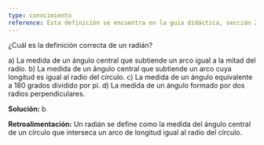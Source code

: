 ```yaml
---
type: conocimiento
reference: Esta definición se encuentra en la guía didáctica, sección 2.1.1.
---
```

¿Cuál es la definición correcta de un radián?

a) La medida de un ángulo central que subtiende un arco igual a la mitad del radio.
b) La medida de un ángulo central que subtiende un arco cuya longitud es igual al radio del círculo.
c) La medida de un ángulo equivalente a 180 grados dividido por pi.
d) La medida de un ángulo formado por dos radios perpendiculares.

**Solución:** b

**Retroalimentación:** Un radián se define como la medida del ángulo central de un círculo que interseca un arco de longitud igual al radio del círculo. 
